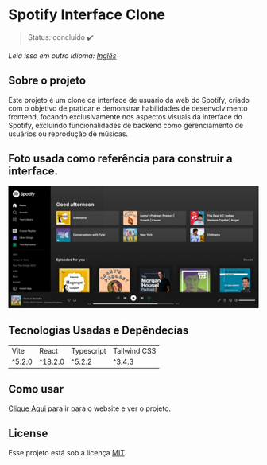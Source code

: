<h1>Spotify Interface Clone</h1>

> Status: concluído ✔️

_Leia isso em outro idioma:_
[_Inglês_](./../README.md)

## Sobre o projeto

Este projeto é um clone da interface de usuário da web do Spotify, criado com o objetivo de praticar e demonstrar habilidades de desenvolvimento frontend, focando exclusivamente nos aspectos visuais da interface do Spotify, excluindo funcionalidades de backend como gerenciamento de usuários ou reprodução de músicas.

## Foto usada como referência para construir a interface.

<img src="./../src/assets/Spotify_insp.png">

## Tecnologias Usadas e Depêndecias

<table>
  <tr>
    <td>Vite</td>
    <td>React</td>
    <td>Typescript</td>
    <td>Tailwind CSS</td>
  </tr>
  <tr>
    <td>^5.2.0</td>
    <td>^18.2.0</td>
    <td>^5.2.2</td>
    <td>^3.4.3</td>
  </tr>
</table>

## Como usar

[Clique Aqui](https://eriksgda.github.io/Spotify-Interface-clone/) para ir para o website e ver o projeto.

## License

Esse projeto está sob a licença [MIT](./../LICENSE).
